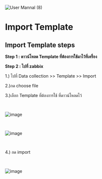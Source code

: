 ![User Mannal (8)](https://github.com/lersakk/ZabbixUserManual/assets/106941759/3f6686ef-6316-48ef-8131-ea76600bd1ca)

<h1> Import Template </h1>

  
## Import Template steps


__Step 1 : ดาวน์โหลด Template ที่ต้องการใช้มาไว้ที่เครื่อง__


__Step 2 : ไปที่ zabbix__

1.) ไปที่ Data collection >> Template >> Import

2.)กด choose file

3.)เลือก Template ที่ต้องการใช้ ที่ดาวน์โหลดไว้

<br>

![image](https://github.com/lersakk/ZabbixUserManual/assets/111458085/44eeb05e-8dfc-43c4-90a9-528182c09fcf)

<br>

![image](https://github.com/lersakk/ZabbixUserManual/assets/111458085/fa2dad05-5717-432d-a676-bb870f17e092)

<br>

4.) กด import

<br>

![image](https://github.com/lersakk/ZabbixUserManual/assets/111458085/e2968c76-aa55-467c-9df8-457b93200afc)


